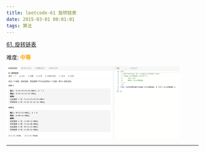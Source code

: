 ```yaml
---
title: leetcode-61 旋转链表
date: 2015-03-01 00:01:01
tags: 算法
---
```




[61. 旋转链表](https://leetcode-cn.com/problems/rotate-list/)

难度:  <font color="orange">**中等**</font>


<img src="leetcode-61-旋转链表/0.png" width = 90% height = 50% />


<br>

---